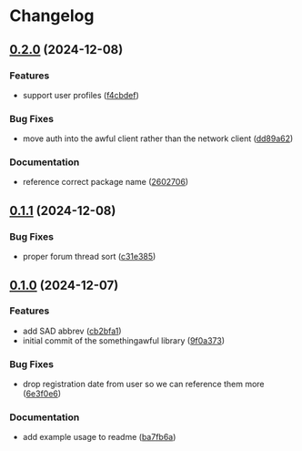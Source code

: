 # Changelog

## [0.2.0](https://github.com/imnotjames/pyawful/compare/v0.1.1...v0.2.0) (2024-12-08)


### Features

* support user profiles ([f4cbdef](https://github.com/imnotjames/pyawful/commit/f4cbdef7e0371817030e6c075c9307778a7771cb))


### Bug Fixes

* move auth into the awful client rather than the network client ([dd89a62](https://github.com/imnotjames/pyawful/commit/dd89a627705e9f8ca42118c8e724910157244d40))


### Documentation

* reference correct package name ([2602706](https://github.com/imnotjames/pyawful/commit/2602706ce2f6c846a0ae5b8434b00223ceb6f58b))

## [0.1.1](https://github.com/imnotjames/pyawful/compare/v0.1.0...v0.1.1) (2024-12-08)


### Bug Fixes

* proper forum thread sort ([c31e385](https://github.com/imnotjames/pyawful/commit/c31e3850e7a30820a1e5a3c7e1cc274e5a197aa1))

## [0.1.0](https://github.com/imnotjames/pyawful/compare/v0.0.1...v0.1.0) (2024-12-07)


### Features

* add SAD abbrev ([cb2bfa1](https://github.com/imnotjames/pyawful/commit/cb2bfa1741e944db2e19e1479e1f1b8e98316abf))
* initial commit of the somethingawful library ([9f0a373](https://github.com/imnotjames/pyawful/commit/9f0a3736874ef18062c64f1abee08a40027a6b65))


### Bug Fixes

* drop registration date from user so we can reference them more ([6e3f0e6](https://github.com/imnotjames/pyawful/commit/6e3f0e6095876b8e8eeb20cfc924345c9028efbe))


### Documentation

* add example usage to readme ([ba7fb6a](https://github.com/imnotjames/pyawful/commit/ba7fb6ad7df08f32776312c2d132cbbb1972dc43))
